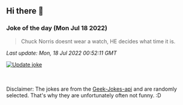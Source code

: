 ## Hi there 👋

### Joke of the day (Mon Jul 18 2022)
<!-- joke -->
>Chuck Norris doesnt wear a watch, HE decides what time it is.
<!-- /joke -->

*Last update: Mon, 18 Jul 2022 00:52:11 GMT*

[![Update joke](https://github.com/nclskfm/nclskfm/actions/workflows/joke.yml/badge.svg)](https://github.com/nclskfm/nclskfm/actions/workflows/joke.yml)

<br><br>
Disclaimer: The jokes are from the [Geek-Jokes-api](https://github.com/sameerkumar18/geek-joke-api) and are randomly selected. That's why they are unfortunately often not funny. :D
